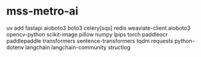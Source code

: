 # mss-metro-ai

 uv add fastapi aioboto3 boto3 celery[sqs] redis weaviate-client aioboto3 opencv-python scikit-image pillow numpy lpips torch paddleocr paddlepaddle transformers sentence-transformers tqdm requests python-dotenv langchain langchain-community structlog